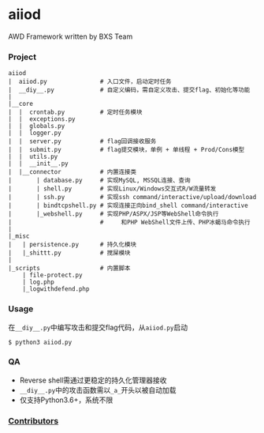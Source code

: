 # aiiod

AWD Framework written by BXS Team

### Project

```
aiiod
|  aiiod.py               # 入口文件，启动定时任务
|  __diy__.py             # 自定义编码，需自定义攻击、提交flag、初始化等功能
|
|__core
|  |  crontab.py          # 定时任务模块
|  |  exceptions.py
|  |  globals.py
|  |  logger.py
|  |  server.py           # flag回调接收服务
|  |  submit.py           # flag提交模块，单例 + 单线程 + Prod/Cons模型
|  |  utils.py
|  |  __init__.py
|  |__connector           # 内置连接类
|       | database.py     # 实现MySQL, MSSQL连接、查询
|       | shell.py        # 实现Linux/Windows交互式R/W流量转发
|       | ssh.py          # 实现ssh command/interactive/upload/download
|       | bindtcpshell.py # 实现连接正向bind_shell command/interactive
|       |_webshell.py     # 实现PHP/ASPX/JSP等WebShell命令执行
|                         #     和PHP WebShell文件上传、PHP冰蝎马命令执行   
|
|_misc
|   | persistence.py      # 持久化模块
|   |_shittt.py           # 搅屎模块
|
|_scripts                 # 内置脚本
    | file-protect.py
    | log.php
    |_logwithdefend.php
```

### Usage

在`__diy__.py`中编写攻击和提交flag代码，从`aiiod.py`启动

```
$ python3 aiiod.py
```

### QA

+ Reverse shell需通过更稳定的持久化管理器接收
+ `__diy__.py`中的攻击函数需以`_a_`开头以被自动加载
+ 仅支持Python3.6+，系统不限

### [Contributors](https://github.com/BXS-Team/aiiod/graphs/contributors)